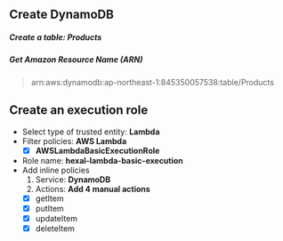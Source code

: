 ## Create DynamoDB
##### Create a table: **Products**
##### Get Amazon Resource Name (ARN)
> arn:aws:dynamodb:ap-northeast-1:845350057538:table/Products

## Create an execution role
- Select type of trusted entity: **Lambda**
- Filter policies: **AWS Lambda**
  - [x] **AWSLambdaBasicExecutionRole**
- Role name: **hexal-lambda-basic-execution**
- Add inline policies
  1. Service: **DynamoDB**
  2. Actions: **Add 4 manual actions**
    - [x] getItem
    - [x] putItem
    - [x] updateItem
    - [x] deleteItem

